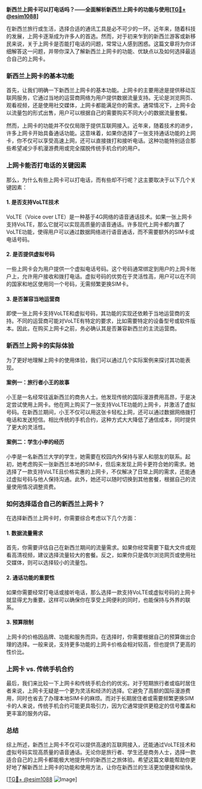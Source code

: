 **新西兰上网卡可以打电话吗？——全面解析新西兰上网卡的功能与使用[[TG💪+ @esim1088](https://t.me/s/esim1088)]**

在新西兰旅行或生活，选择合适的通讯工具是必不可少的一环。近年来，随着科技的发展，上网卡逐渐成为许多人的首选。然而，对于初来乍到的新西兰游客或新移民来说，关于上网卡是否能打电话的问题，常常让人感到困惑。这篇文章将为你详细解答这一问题，并带你深入了解新西兰上网卡的功能、优缺点以及如何选择最适合自己的上网卡。

### 新西兰上网卡的基本功能

首先，让我们明确一下新西兰上网卡的基本功能。上网卡的主要用途是提供移动互联网服务，它通过当地的运营商网络为用户提供数据流量支持。无论是浏览网页、观看视频，还是使用社交媒体，上网卡都能满足你的需求。通常情况下，上网卡会以流量包的形式出售，用户可以根据自己的需要购买不同大小的数据流量套餐。

然而，上网卡的功能并不仅仅局限于提供互联网接入。近年来，随着技术的进步，许多上网卡开始具备通话功能。这意味着，如果你选择了一张支持通话功能的上网卡，你不仅可以享受高速上网，还可以直接拨打和接听电话。这种功能特别适合那些希望减少手机漫游费用或完全摆脱传统手机合约的用户。

### 上网卡能否打电话的关键因素

那么，为什么有些上网卡可以打电话，而有些却不行呢？这主要取决于以下几个关键因素：

#### 1. 是否支持VoLTE技术

VoLTE（Voice over LTE）是一种基于4G网络的语音通话技术。如果一张上网卡支持VoLTE，那么它就可以实现高质量的语音通话。许多现代上网卡都内置了VoLTE功能，使得用户可以通过数据网络进行语音通话，而不需要额外的SIM卡或电话号码。

#### 2. 是否提供虚拟号码

一些上网卡会为用户提供一个虚拟电话号码。这个号码通常绑定到用户的上网卡账户上，允许用户接收和拨打电话。虚拟号码的优势在于灵活性高，用户可以在不同的国家和地区使用同一个号码，无需频繁更换SIM卡。

#### 3. 是否兼容当地运营商

即使一张上网卡支持VoLTE和虚拟号码，其功能的实现还依赖于当地运营商的支持。不同的运营商可能对VoLTE有特定的要求，比如需要特定的设备型号或软件版本。因此，在购买上网卡之前，务必确认其是否兼容新西兰的主流运营商。

### 新西兰上网卡的实际体验

为了更好地理解上网卡的使用体验，我们可以通过几个实际案例来探讨其功能表现。

#### 案例一：旅行者小王的故事

小王是一名经常往返新西兰的商务人士。他发现传统的国际漫游费用高昂，于是决定尝试使用上网卡。他在网上购买了一张支持VoLTE功能的上网卡，并激活了虚拟号码。在新西兰期间，小王不仅可以用这张卡轻松上网，还可以通过数据网络拨打电话和发送短信。相比传统的手机合约，这种方式大大降低了通信成本，同时提供了更大的灵活性。

#### 案例二：学生小李的经历

小李是一名新西兰大学的学生，她需要在校园内外保持与家人和朋友的联系。起初，她考虑购买一张新西兰本地的SIM卡，但后来发现上网卡更符合她的需求。她选择了一款支持VoLTE且价格实惠的上网卡，不仅解决了日常上网的需求，还能通过虚拟号码与他人保持沟通。此外，她还可以随时切换到其他套餐，根据自己的流量使用情况调整资费。

### 如何选择适合自己的新西兰上网卡？

在选择新西兰上网卡时，你需要综合考虑以下几个方面：

#### 1. 数据流量需求

首先，你需要评估自己在新西兰期间的流量需求。如果你经常需要下载大文件或观看高清视频，建议选择流量较大的套餐。反之，如果你只是偶尔浏览网页或使用社交媒体，则可以选择较小的流量包。

#### 2. 通话功能的重要性

如果你需要经常打电话或接听电话，那么选择一款支持VoLTE或虚拟号码的上网卡就显得尤为重要。这样可以确保你在享受上网便利的同时，也能保持与外界的联系。

#### 3. 预算限制

上网卡的价格因品牌、功能和服务而异。在选择时，你需要根据自己的预算做出合理的选择。一般来说，支持更多功能的上网卡价格会相对较高，但也提供了更高的性价比。

### 上网卡 vs. 传统手机合约

最后，我们来比较一下上网卡和传统手机合约的优劣。对于短期旅行者或临时居住者来说，上网卡无疑是一个更为灵活和经济的选择。它避免了高额的国际漫游费用，同时也省去了办理本地SIM卡的麻烦。而对于长期居住者或需要频繁更换SIM卡的人来说，传统手机合约可能更具吸引力，因为它通常提供更稳定的信号覆盖和更丰富的服务内容。

### 总结

综上所述，新西兰上网卡不仅可以提供高速的互联网接入，还能通过VoLTE技术和虚拟号码实现高质量的语音通话。无论你是旅行者、学生还是商务人士，选择一款适合自己的上网卡都能极大地提升你的新西兰之旅体验。希望这篇文章能帮助你更好地了解新西兰上网卡的功能和使用方法，让你在新西兰的生活更加便捷和愉快。

[[TG💪+ @esim1088](https://t.me/s/esim1088) ![Image](https://i.postimg.cc/4NQfJmqS/Snipaste-2025-05-13-00-14-12.png)]